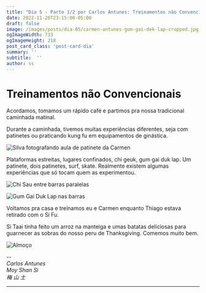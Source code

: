 ```yaml
---
title: "Dia 5 - Parte 1/2 por Carlos Antunes: Treinamentos não Convencionais"
date: 2022-11-26T23:15:00-05:00
draft: false
image: /images/posts/dia-05/carmen-antunes-gum-gai-dek-lap-cropped.jpg
ogImageWidth: 733
ogImageHeight: 218
post_card_class: 'post-card-dia'
summary: ''
subtitle:  ''
author: ss
---
```


# Treinamentos não Convencionais 

Acordamos, tomamos um rápido café e partimos pra nossa tradicional caminhada matinal.

Durante a caminhada, tivemos muitas experiências diferentes, seja com patinetes ou praticando kung fu em equipamentos de ginástica.

![Silva fotografando aula de patinete da Carmen](/images/posts/dia-05/silva-fotografando-treino-patinete.jpeg)

Plataformas estreitas, lugares confinados, chi geuk, gum gai duk lap. Um patinete, dois patinetes, surf, skate. Realmente existem algumas experiências que só tocam quem as experimentou.

![Chi Sau entre barras paralelas](/images/posts/dia-05/treino-entre-duas-barras.jpeg)

![Gum Gai Duk Lap nas barras](/images/posts/dia-05/carmen-antunes-gum-gai-dek-lap.jpeg)

Voltamos pra casa e treinamos eu e Carmen enquanto Thiago estava retirado com o Si Fu.

Si Taai tinha feito um arroz na manteiga e umas batatas deliciosas para guarnecer as sobras do nosso peru de Thanksgiving. Comemos muito bem.

![Almoço](/images/posts/dia-05/almoco.jpeg)

--  
_Carlos Antunes_  
_Moy Shan Si_  
_梅 山 士_  

***